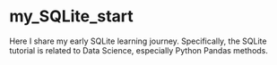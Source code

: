 # my_SQLite_start
Here I share my early SQLite learning journey. Specifically, the SQLite tutorial is related to Data Science, especially Python Pandas methods.
